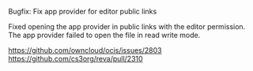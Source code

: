 Bugfix: Fix app provider for editor public links

Fixed opening the app provider in public links with the editor permission.
The app provider failed to open the file in read write mode.

https://github.com/owncloud/ocis/issues/2803
https://github.com/cs3org/reva/pull/2310
